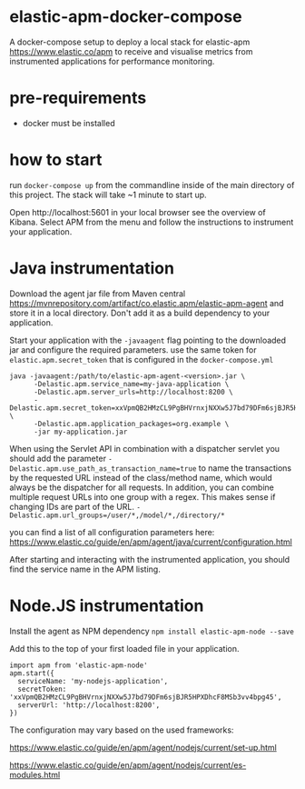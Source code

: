# elastic-apm-docker-compose
A docker-compose setup to deploy a local stack for elastic-apm https://www.elastic.co/apm to receive and visualise metrics from instrumented applications for performance monitoring.

# pre-requirements
 - docker must be installed

# how to start
run `docker-compose up` from the commandline inside of the main directory of this project.
The stack will take ~1 minute to start up.

Open http://localhost:5601 in your local browser see the overview of Kibana.
Select APM from the menu and follow the instructions to instrument your application.

# Java instrumentation

Download the agent jar file from Maven central https://mvnrepository.com/artifact/co.elastic.apm/elastic-apm-agent and store it in a local directory.
Don't add it as a build dependency to your application.

Start your application with the `-javaagent` flag pointing to the downloaded jar and configure the required parameters.
use the same token for `elastic.apm.secret_token` that is configured in the `docker-compose.yml`
```
java -javaagent:/path/to/elastic-apm-agent-<version>.jar \
      -Delastic.apm.service_name=my-java-application \
      -Delastic.apm.server_urls=http://localhost:8200 \
      -Delastic.apm.secret_token=xxVpmQB2HMzCL9PgBHVrnxjNXXw5J7bd79DFm6sjBJR5HPXDhcF8MSb3vv4bpg45 \
      -Delastic.apm.application_packages=org.example \
      -jar my-application.jar
```

When using the Servlet API in combination with a dispatcher servlet you should add the parameter
`-Delastic.apm.use_path_as_transaction_name=true` to name the transactions by the requested URL instead of the class/method name, which would always be the dispatcher for all requests.
In addition, you can combine multiple request URLs into one group with a regex. This makes sense if changing IDs are part of the URL.
`-Delastic.apm.url_groups=/user/*,/model/*,/directory/*`

you can find a list of all configuration parameters here: https://www.elastic.co/guide/en/apm/agent/java/current/configuration.html

After starting and interacting with the instrumented application, you should find the service name in the APM listing.

# Node.JS instrumentation

Install the agent as NPM dependency `npm install elastic-apm-node --save`

Add this to the top of your first loaded file in your application. 
```
import apm from 'elastic-apm-node'
apm.start({
  serviceName: 'my-nodejs-application',
  secretToken: 'xxVpmQB2HMzCL9PgBHVrnxjNXXw5J7bd79DFm6sjBJR5HPXDhcF8MSb3vv4bpg45',
  serverUrl: 'http://localhost:8200',
})
```
The configuration may vary based on the used frameworks:

https://www.elastic.co/guide/en/apm/agent/nodejs/current/set-up.html

https://www.elastic.co/guide/en/apm/agent/nodejs/current/es-modules.html